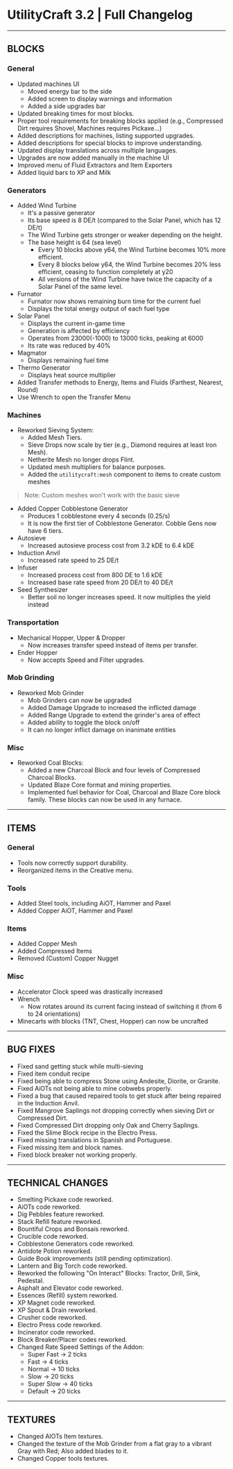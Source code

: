 # UtilityCraft 3.2 | Full Changelog
---
## BLOCKS
### General
- Updated machines UI
  - Moved energy bar to the side
  - Added screen to display warnings and information
  - Added a side upgrades bar
- Updated breaking times for most blocks.
- Proper tool requirements for breaking blocks applied (e.g., Compressed Dirt requires Shovel, Machines requires Pickaxe…)
- Added descriptions for machines, listing supported upgrades.
- Added descriptions for special blocks to improve understanding.
- Updated display translations across multiple languages.
- Upgrades are now added manually in the machine UI
- Improved menu of Fluid Extractors and Item Exporters
- Added liquid bars to XP and Milk
### Generators 
- Added Wind Turbine
  - It's a passive generator
  - Its base speed is 8 DE/t (compared to the Solar Panel, which has 12 DE/t)
  - The Wind Turbine gets stronger or weaker depending on the height.
  - The base height is 64 (sea level)
    - Every 10 blocks above y64, the Wind Turbine becomes 10% more efficient.
    - Every 8 blocks below y64, the Wind Turbine becomes 20% less efficient, ceasing to function completely at y20
    - All versions of the Wind Turbine have twice the capacity of a Solar Panel of the same level. 
- Furnator
  - Furnator now shows remaining burn time for the current fuel
  - Displays the total energy output of each fuel type
- Solar Panel
  - Displays the current in-game time  
  - Generation is affected by efficiency  
  - Operates from 23000(-1000) to 13000 ticks, peaking at 6000
  - Its rate was reduced by 40%
- Magmator
  - Displays remaining fuel time
- Thermo Generator
  - Displays heat source multiplier
- Added Transfer methods to Energy, Items and Fluids (Farthest, Nearest, Round)
- Use Wrench to open the Transfer Menu
### Machines
- Reworked Sieving System:
  - Added Mesh Tiers.
  - Sieve Drops now scale by tier (e.g., Diamond requires at least Iron Mesh).
  - Netherite Mesh no longer drops Flint.
  - Updated mesh multipliers for balance purposes.
  - Added the `utilitycraft:mesh` component to items to create custom meshes
> Note: Custom meshes won't work with the basic sieve
- Added Copper Cobblestone Generator
  - Produces 1 cobblestone every 4 seconds (0.25/s)
  - It is now the first tier of Cobblestone Generator. Cobble Gens now have 6 tiers.
- Autosieve
  - Increased autosieve process cost from 3.2 kDE to 6.4 kDE
- Induction Anvil
  - Increased rate speed to 25 DE/t
- Infuser
  - Increased process cost from 800 DE to 1.6 kDE
  - Increased base rate speed from 20 DE/t to 40 DE/t
- Seed Synthesizer
  - Better soil no longer increases speed. It now multiplies the yield instead
### Transportation
- Mechanical Hopper, Upper & Dropper
  - Now increases transfer speed instead of items per transfer.
- Ender Hopper
  - Now accepts Speed and Filter upgrades.
### Mob Grinding
- Reworked Mob Grinder
  - Mob Grinders can now be upgraded
  - Added Damage Upgrade to increased the inflicted damage
  - Added Range Upgrade to extend the grinder's area of effect
  - Added ability to toggle the block on/off
  - It can no longer inflict damage on inanimate entities
### Misc
- Reworked Coal Blocks:
  - Added a new Charcoal Block and four levels of Compressed Charcoal Blocks.
  - Updated Blaze Core format and mining properties.
  - Implemented fuel behavior for Coal, Charcoal and Blaze Core block family. These blocks can now be used in any furnace.

---
## ITEMS
### General
- Tools now correctly support durability.
- Reorganized items in the Creative menu.
### Tools
- Added Steel tools, including AiOT, Hammer and Paxel
- Added Copper AiOT, Hammer and Paxel
### Items
- Added Copper Mesh
- Added Compressed Items
- Removed (Custom) Copper Nugget
### Misc
- Accelerator Clock speed was drastically increased
- Wrench
  - Now rotates around its current facing instead of switching it (from 6 to 24 orientations)
- Minecarts with blocks (TNT, Chest, Hopper) can now be uncrafted

---
## BUG FIXES

- Fixed sand getting stuck while multi-sieving
- Fixed item conduit recipe
- Fixed being able to compress Stone using Andesite, Diorite, or Granite.
- Fixed AiOTs not being able to mine cobwebs properly.  
- Fixed a bug that caused repaired tools to get stuck after being repaired in the Induction Anvil.  
- Fixed Mangrove Saplings not dropping correctly when sieving Dirt or Compressed Dirt.  
- Fixed Compressed Dirt dropping only Oak and Cherry Saplings.  
- Fixed the Slime Block recipe in the Electro Press.  
- Fixed missing translations in Spanish and Portuguese.  
- Fixed missing item and block names.
- Fixed block breaker not working properly.

---
## TECHNICAL CHANGES

  - Smelting Pickaxe code reworked.
  - AiOTs code reworked.
  - Dig Pebbles feature reworked.
  - Stack Refill feature reworked.
  - Bountiful Crops and Bonsais reworked.
  - Crucible code reworked.
  - Cobblestone Generators code reworked.
  - Antidote Potion reworked.
  - Guide Book improvements (still pending optimization).
  - Lantern and Big Torch code reworked.
  - Reworked the following "On Interact" Blocks: Tractor, Drill, Sink, Pedestal.
  - Asphalt and Elevator code reworked.
  - Essences (Refill) system reworked.
  - XP Magnet code reworked.
  - XP Spout & Drain reworked.
  - Crusher code reworked.
  - Electro Press code reworked.
  - Incinerator code reworked.
  - Block Breaker/Placer codes reworked.
  - Changed Rate Speed Settings of the Addon:
    - Super Fast → 2 ticks
    - Fast → 4 ticks
    - Normal → 10 ticks
    - Slow → 20 ticks
    - Super Slow → 40 ticks
    - Default → 20 ticks

---
## TEXTURES

- Changed AIOTs Item textures.
- Changed the texture of the Mob Grinder from a flat gray to a vibrant Gray with Red; Also added blades to it.
- Changed Copper tools textures. 
